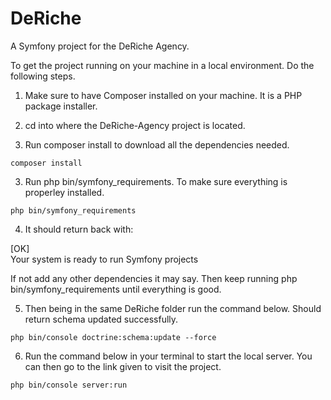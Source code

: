 DeRiche
=======

A Symfony project for the DeRiche Agency.

To get the project running on your machine in a local environment. Do the following steps.

1. Make sure to have Composer installed on your machine. It is a PHP package installer. 

2. cd into where the DeRiche-Agency project is located.

3. Run composer install to download all the dependencies needed.

  ```composer install```

3. Run php bin/symfony_requirements. To make sure everything is properley installed.

  ```php bin/symfony_requirements```

4. It should return back with:

  [OK]                                         
  Your system is ready to run Symfony projects

  If not add any other dependencies it may say. Then keep running php bin/symfony_requirements until everything is good.
  
5. Then being in the same DeRiche folder run the command below. Should return schema updated successfully.

  ```php bin/console doctrine:schema:update --force```

6. Run the command below in your terminal to start the local server. You can then go to the link given to visit the project.

```php bin/console server:run```